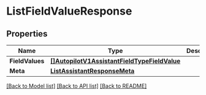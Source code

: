 # ListFieldValueResponse

## Properties

Name | Type | Description | Notes
------------ | ------------- | ------------- | -------------
**FieldValues** | [**[]AutopilotV1AssistantFieldTypeFieldValue**](autopilot.v1.assistant.field_type.field_value.md) |  |[optional] 
**Meta** | [**ListAssistantResponseMeta**](ListAssistantResponse_meta.md) |  |[optional] 

[[Back to Model list]](../README.md#documentation-for-models) [[Back to API list]](../README.md#documentation-for-api-endpoints) [[Back to README]](../README.md)


